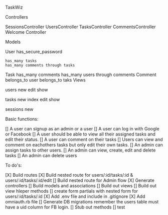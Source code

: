 TaskWiz

Controllers

  SessionsController
  UsersController
  TasksController
  CommentsController
  Welcome Controller

Models

  User
    has_secure_password

    has_many tasks
    has_many comments through tasks
  Task
    has_many comments
    has_many users through comments
  Comment
    belongs_to user
    belongs_to taks
Views

  users
    new
    edit
    show

  tasks
    new
    index
    edit
    show

  sessions
    new


Basic functions:

  [] A user can signup as an admin or a user
  [] A user can log in with Google or Facebook
  [] A user should be able to view all their assigned tasks and edit their status. 
  [] A user can comment on their tasks
  [] Users can view and comment on eachothers tasks but only edit their own tasks.
  [] An admin can assign tasks to other users.
  [] An admin can view, create, edit and delete tasks
  [] An admin can delete users

To do's:

  [X] Build routes
    [X] Build nested route for users/:id/tasks/:id & users/:id/tasks/:id/edit
    [] Build nested route for Admin flow
  [X] Generate controllers
  [] Build models and associations
  [] Build out views
    [] Build out view hleper methods
    [] create form partials with nested form for users/:id/tasks/:id
  [X] Add .env file and include in .gitignore
  [X] Add omniauth.rb file
  [] Generate DB migrations remember the users table must have a uid column for FB login. 
  [] Stub out methods
    [] test


  
